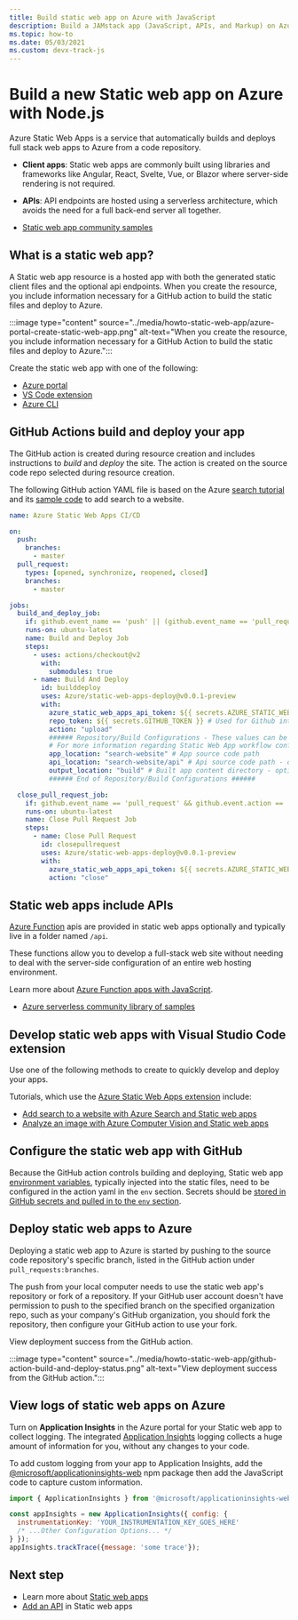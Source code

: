 ```yaml
---
title: Build static web app on Azure with JavaScript
description: Build a JAMstack app (JavaScript, APIs, and Markup) on Azure
ms.topic: how-to
ms.date: 05/03/2021
ms.custom: devx-track-js
---
```


# Build a new Static web app on Azure with Node.js

Azure Static Web Apps is a service that automatically builds and deploys full stack web apps to Azure from a code repository. 

* **Client apps**: Static web apps are commonly built using libraries and frameworks like Angular, React, Svelte, Vue, or Blazor where server-side rendering is not required. 
* **APIs**: API endpoints are hosted using a serverless architecture, which avoids the need for a full back-end server all together.

* [Static web app community samples](https://github.com/microsoft/static-web-apps-gallery-code-samples)

## What is a static web app? 

A Static web app resource is a hosted app with both the generated static client files and the optional api endpoints. When you create the resource, you include information necessary for a GitHub action to build the static files and deploy to Azure. 

:::image type="content" source="../media/howto-static-web-app/azure-portal-create-static-web-app.png" alt-text="When you create the resource, you include information necessary for a GitHub Action to build the static files and deploy to Azure.":::

Create the static web app with one of the following:

* [Azure portal](/azure/static-web-apps/get-started-portal?tabs=vanilla-javascript)
* [VS Code extension](/azure/static-web-apps/getting-started?tabs=vanilla-javascript)
* [Azure CLI](/azure/static-web-apps/get-started-cli?tabs=vanilla-javascript)

## GitHub Actions build and deploy your app

The GitHub action is created during resource creation and includes instructions to _build_ and _deploy_ the site. The action is created on the source code repo selected during resource creation. 

The following GitHub action YAML file is based on the Azure [search tutorial](/azure/search/tutorial-javascript-overview) and its [sample code](https://github.com/azure-samples/azure-search-javascript-samples) to add search to a website. 

```yml
name: Azure Static Web Apps CI/CD

on:
  push:
    branches:
      - master
  pull_request:
    types: [opened, synchronize, reopened, closed]
    branches:
      - master

jobs:
  build_and_deploy_job:
    if: github.event_name == 'push' || (github.event_name == 'pull_request' && github.event.action != 'closed')
    runs-on: ubuntu-latest
    name: Build and Deploy Job
    steps:
      - uses: actions/checkout@v2
        with:
          submodules: true
      - name: Build And Deploy
        id: builddeploy
        uses: Azure/static-web-apps-deploy@v0.0.1-preview
        with:
          azure_static_web_apps_api_token: ${{ secrets.AZURE_STATIC_WEB_APPS_API_TOKEN_<GENERATED_HOSTNAME> }}
          repo_token: ${{ secrets.GITHUB_TOKEN }} # Used for Github integrations (i.e. PR comments)
          action: "upload"
          ###### Repository/Build Configurations - These values can be configured to match your app requirements. ######
          # For more information regarding Static Web App workflow configurations, please visit: https://aka.ms/swaworkflowconfig
          app_location: "search-website" # App source code path
          api_location: "search-website/api" # Api source code path - optional
          output_location: "build" # Built app content directory - optional
          ###### End of Repository/Build Configurations ######

  close_pull_request_job:
    if: github.event_name == 'pull_request' && github.event.action == 'closed'
    runs-on: ubuntu-latest
    name: Close Pull Request Job
    steps:
      - name: Close Pull Request
        id: closepullrequest
        uses: Azure/static-web-apps-deploy@v0.0.1-preview
        with:
          azure_static_web_apps_api_token: ${{ secrets.AZURE_STATIC_WEB_APPS_API_TOKEN_<GENERATED_HOSTNAME> }}
          action: "close"
```

## Static web apps include APIs

[Azure Function](/azure/azure-functions/) apis are provided in static web apps optionally and typically live in a folder named `/api`. 

These functions allow you to develop a full-stack web site without needing to deal with the server-side configuration of an entire web hosting environment. 

Learn more about [Azure Function apps with JavaScript](/azure/azure-functions/functions-reference-node). 

* [Azure serverless community library of samples](https://serverlesslibrary.net/)

## Develop static web apps with Visual Studio Code extension

Use one of the following methods to create  to quickly develop and deploy your apps. 

Tutorials, which use the [Azure Static Web Apps extension](https://marketplace.visualstudio.com/items?itemName=ms-azuretools.vscode-azurestaticwebapps) include: 

* [Add search to a website with Azure Search and Static web apps](/azure/search/tutorial-javascript-overview)
* [Analyze an image with Azure Computer Vision and Static web apps](/azure/developer/javascript/tutorial/static-web-app/introduction)


## Configure the static web app with GitHub

Because the GitHub action controls building and deploying, Static web app [environment variables](/azure/static-web-apps/github-actions-workflow#environment-variables), typically injected into the static files, need to be configured in the action yaml in the `env` section. Secrets should be [stored in GitHub secrets and pulled in to the `env` section](/azure/developer/github/github-variable-substitution).  

## Deploy static web apps to Azure

Deploying a static web app to Azure is started by pushing to the source code repository's specific branch, listed in the GitHub action under `pull_requests:branches`. 

The push from your local computer needs to use the static web app's repository or fork of a repository. If your GitHub user account doesn't have permission to push to the specified branch on the specified organization repo, such as your company's GitHub organization, you should fork the repository, then configure your GitHub action to use your fork. 

View deployment success from the GitHub action. 

:::image type="content" source="../media/howto-static-web-app/github-action-build-and-deploy-status.png" alt-text="View deployment success from the GitHub action.":::

## View logs of static web apps on Azure

Turn on **Application Insights** in the Azure portal for your Static web app to collect logging. The integrated [Application Insights](/azure/azure-monitor/app/javascript) logging collects a huge amount of information for you, without any changes to your code. 

To add custom logging from your app to Application Insights, add the [@microsoft/applicationinsights-web](https://www.npmjs.com/package/@microsoft/applicationinsights-web) npm package then add the JavaScript code to capture custom information.

```javascript
import { ApplicationInsights } from '@microsoft/applicationinsights-web'

const appInsights = new ApplicationInsights({ config: {
  instrumentationKey: 'YOUR_INSTRUMENTATION_KEY_GOES_HERE'
  /* ...Other Configuration Options... */
} });
appInsights.trackTrace({message: 'some trace'});
```

## Next step

* Learn more about [Static web apps](/azure/static-web-apps/)
* [Add an API](/azure/static-web-apps/add-api) in Static web apps
